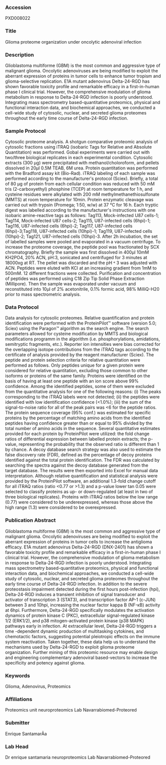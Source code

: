 ### Accession
PXD008022

### Title
Glioma proteome organization under oncolytic adenoviral infection

### Description
Glioblastoma multiforme (GBM) is the most common and aggressive type of malignant glioma. Oncolytic adenoviruses are being modified to exploit the aberrant expression of proteins in tumor cells to enhance tumor tropism and glioma-selective replication. E1A mutant adenovirus Delta-24-RGD has shown favorable toxicity profile and remarkable efficacy in a first-in-human phase I clinical trial. However, the comprehensive modulation of glioma metabolism in response to Delta-24-RGD infection is poorly understood. Integrating mass spectrometry based-quantitative proteomics, physical and functional interaction data, and biochemical approaches, we conducted a cell-wide study of cytosolic, nuclear, and secreted glioma proteomes throughout the early time course of Delta-24-RGD infection.

### Sample Protocol
Cytosolic proteome analysis. A shotgun comparative proteomic analysis of cytosolic fractions using iTRAQ (isobaric Tags for Relative and Absolute Quantitation) was performed. Gobal experiments were carried out with two/three biological replicates in each experimental condition. Cytosolic extracts (300 μg) were precipitated with methanol/choloroform, and pellets dissolved in 20µl 0.5M TEAB, 6M urea. Protein quantitation was performed with the Bradford assay kit (Bio-Rad). iTRAQ labeling of each sample was performed according to the manufacturer's protocol (Sciex). Briefly, a total of 80 μg of protein from each cellular condition was reduced with 50 mM tris (2-carboxyethyl) phosphine (TCEP) at room temperature for 1 h, and cysteine residues were alkylated with 200 mM methylmethanethiosulfonate (MMTS) at room temperature for 10min. Protein enzymatic cleavage was carried out with trypsin (Promega; 1:50, w/w) at 37 °C for 16 h. Each tryptic digest was labelled according to the manufacturer's instructions with one isobaric amine-reactive tags as follows: Tag113, Mock-infected U87 cells-1; Tag114, Mock-infected U87 cells-2; Tag115, U87-infected cells (6hpi)-1; Tag116, U87-infected cells (6hpi)-2; Tag117, U87-infected cells (6hpi)-3;Tag118, U87-infected cells (10hpi)-1; Tag119, U87-infected cells (10hpi)-2; Tag121, U87-infected cells (10hpi)-3. After 2h incubation, the set of labelled samples were pooled and evaporated in a vacuum centrifuge.  To increase the proteome coverage, the peptide pool was fractionated by SCX chromatography. Briefly the sample was first dissolved in 400µl 10mM KH2PO4, 20% ACN, pH:3, sonicated and centrifuged for 3 minutes at 18000xg at RT. The pellet was discarded and the pH ˂ 3 was adjusted with ACN. Peptides were eluted with KCl at an increasing gradient from 1mM to 500mM. 12 different fractions were collected. Purification and concentration of peptides was performed using C18 Zip Tip Solid Phase Extraction (Millipore). Then the sample was evaporated under vacuum and reconstituted into 10μl of 2% acetonitrile, 0.1% formic acid, 98% MilliQ-H20 prior to mass spectrometric analysis.

### Data Protocol
Data analysis for cytosolic proteomes. Relative quantification and protein identification were performed with the ProteinPilot™ software (version 5.0; Sciex) using the Paragon™ algorithm as the search engine. The search parameters allowed for cysteine modification by MMTS and biological modifications programm in the algorithm (i.e. phosphorylations, amidations, semitryptic fragments, etc.). Reporter ion intensities were bias corrected for the overlapping isotope contributions from the iTRAQ tags according to the certificate of analysis provided by the reagent manufacturer (Sciex). The peptide and protein selection criteria for relative quantitation were performed as follows. Only peptides unique for a given protein were considered for relative quantitation, excluding those common to other isoforms or proteins of the same family. Proteins were identified on the basis of having at least one peptide with an ion score above 99% confidence. Among the identified peptides, some of them were excluded from the quantitative analysis for one of the following reasons: (i) The peaks corresponding to the iTRAQ labels were not detected; (ii) the peptides were identified with low identification confidence (<1.0%); (iii) the sum of the signal-to-noise ratio for all of the peak pairs was <6 for the peptide ratios. The protein sequence coverage (95% conf.) was estimated for specific proteins by the percentage of matching amino acids from the identified peptides having confidence greater than or equal to 95% divided by the total number of amino acids in the sequence. Several quantitative estimates provided for each protein by ProteinPilot were utilized: the fold change ratios of differential expression between labelled protein extracts; the p-value, representing the probability that the observed ratio is different than 1 by chance. A decoy database search strategy was also used to estimate the false discovery rate (FDR), defined as the percentage of decoy proteins identified against the total protein identification. The FDR was calculated by searching the spectra against the decoy database generated from the target database. The results were then exported into Excel for manual data interpretation. Although relative quantification and statistical analysis were provided by the ProteinPilot software, an additional 1.3-fold change cutoff for all iTRAQ ratios (ratio <0.77 or >1.3) and a p-value lower tan 0.05 were selected to classify proteins as up- or down-regulated (at least in two of three biological replicates). Proteins with iTRAQ ratios below the low range (0.77) were considered to be underexpressed, whereas those above the high range (1.3) were considered to be overexpressed.

### Publication Abstract
Glioblastoma multiforme (GBM) is the most common and aggressive type of malignant glioma. Oncolytic adenoviruses are being modified to exploit the aberrant expression of proteins in tumor cells to increase the antiglioma efficacy. E1A mutant adenovirus Delta-24-RGD (DNX-2401) has shown a favorable toxicity profile and remarkable efficacy in a first-in-human phase I clinical trial. However, the comprehensive modulation of glioma metabolism in response to Delta-24-RGD infection is poorly understood. Integrating mass spectrometry based-quantitative proteomics, physical and functional interaction data, and biochemical approaches, we conducted a cell-wide study of cytosolic, nuclear, and secreted glioma proteomes throughout the early time course of Delta-24-RGD infection. In addition to the severe proteostasis impairment detected during the first hours post-infection (hpi), Delta-24-RGD induces a transient inhibition of signal transducer and activator of transcription 3 (STAT3), and transcription factor AP-1 (c-JUN) between 3 and 10hpi, increasing the nuclear factor kappa B (NF-&#x3ba;B) activity at 6hpi. Furthermore, Delta-24-RGD specifically modulates the activation dynamics of protein kinase C (PKC), extracellular signal-regulated kinase 1/2 (ERK1/2), and p38 mitogen-activated protein kinase (p38 MAPK) pathways early in infection. At extracellular level, Delta-24-RGD triggers a time -dependent dynamic production of multitasking cytokines, and chemotactic factors, suggesting potential pleiotropic effects on the immune system reactivation. Taken together, these data help us to understand the mechanisms used by Delta-24-RGD to exploit glioma proteome organization. Further mining of this proteomic resource may enable design and engineering complementary adenoviral based-vectors to increase the specificity and potency against glioma.

### Keywords
Glioma, Adenovirus, Proteomics

### Affiliations
Proteomics unit
neuroproteomics Lab Navarrabiomed-Proteored

### Submitter
Enrique SantamarÃ­a

### Lab Head
Dr enrique santamaria
neuroproteomics Lab Navarrabiomed-Proteored


